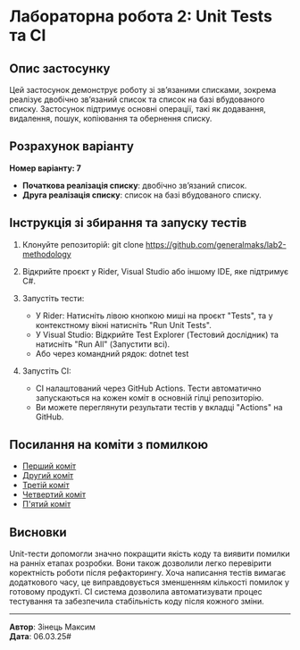 # Лабораторна робота 2: Unit Tests та CI

## Опис застосунку

Цей застосунок демонструє роботу зі зв’язаними списками, зокрема реалізує двобічно зв’язаний список та список на базі вбудованого списку. Застосунок підтримує основні операції, такі як додавання, видалення, пошук, копіювання та обернення списку.

## Розрахунок варіанту

**Номер варіанту: 7**

- **Початкова реалізація списку**: двобічно зв’язаний список.
- **Друга реалізація списку**: список на базі вбудованого списку.

## Інструкція зі збирання та запуску тестів

1. Клонуйте репозиторій:
   git clone https://github.com/generalmaks/lab2-methodology

2. Відкрийте проєкт у Rider, Visual Studio або іншому IDE, яке підтримує C#.

3. Запустіть тести:
    - У Rider: Натисніть лівою кнопкою миші на проєкт "Tests", та у контекстному вікні натисніть "Run Unit Tests".
    - У Visual Studio: Відкрийте Test Explorer (Тестовий дослідник) та натисніть "Run All" (Запустити всі).
    - Або через командний рядок: dotnet test

4. Запустіть CI:
    - CI налаштований через GitHub Actions. Тести автоматично запускаються на кожен коміт в основній гілці репозиторію.
    - Ви можете переглянути результати тестів у вкладці "Actions" на GitHub.

## Посилання на коміти з помилкою

- [Перший коміт](https://github.com/generalmaks/lab2-methodology/commit/ade5c6af42aaa576d72f6f738fe15561fcb3a39e)
- [Другий коміт](https://github.com/generalmaks/lab2-methodology/commit/485746442553330039193ae9302a113d40f9d995)
- [Третій коміт](https://github.com/generalmaks/lab2-methodology/commit/675ecfbf635886f1191c79b253a012e0cb010369)
- [Четвертий коміт](https://github.com/generalmaks/lab2-methodology/commit/b761b0d26372ff449359a6662d1e6a841892f0e5)
- [П'ятий коміт](https://github.com/generalmaks/lab2-methodology/commit/e6db0a4a7770c9dc9d78318f70f3048e950637b0)

## Висновки

Unit-тести допомогли значно покращити якість коду та виявити помилки на ранніх етапах розробки. Вони також дозволили легко перевірити коректність роботи після рефакторингу. Хоча написання тестів вимагає додаткового часу, це виправдовується зменшенням кількості помилок у готовому продукті. CI система дозволила автоматизувати процес тестування та забезпечила стабільність коду після кожного зміни.

---

**Автор**: Зінець Максим  
**Дата**: 06.03.25#